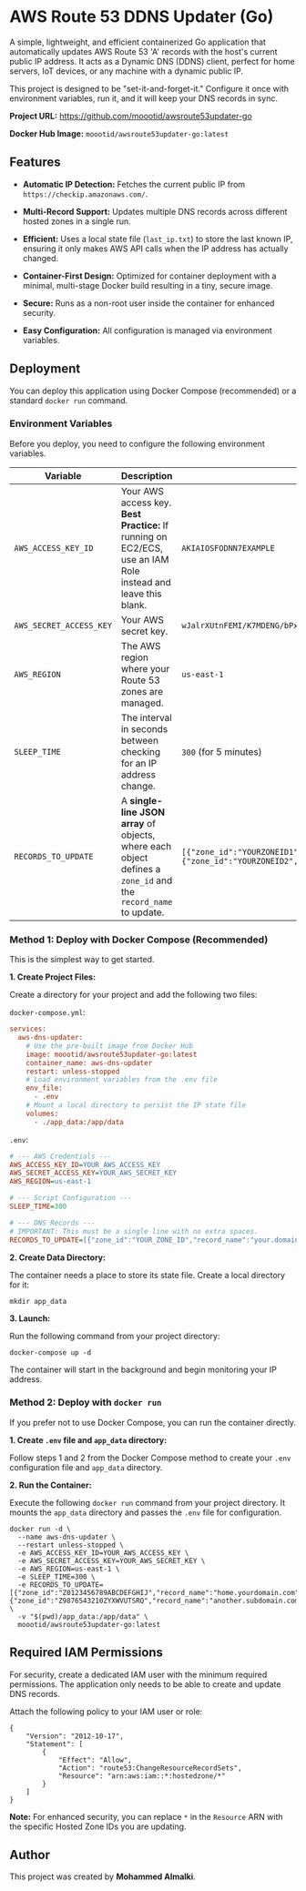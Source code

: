 # AWS Route 53 DDNS Updater (Go)

A simple, lightweight, and efficient containerized Go application that automatically updates AWS Route 53 'A' records with the host's current public IP address. It acts as a Dynamic DNS (DDNS) client, perfect for home servers, IoT devices, or any machine with a dynamic public IP.

This project is designed to be "set-it-and-forget-it." Configure it once with environment variables, run it, and it will keep your DNS records in sync.

**Project URL:** <https://github.com/moootid/awsroute53updater-go>

**Docker Hub Image:** `moootid/awsroute53updater-go:latest`

## Features

* **Automatic IP Detection:** Fetches the current public IP from `https://checkip.amazonaws.com/`.

* **Multi-Record Support:** Updates multiple DNS records across different hosted zones in a single run.

* **Efficient:** Uses a local state file (`last_ip.txt`) to store the last known IP, ensuring it only makes AWS API calls when the IP address has actually changed.

* **Container-First Design:** Optimized for container deployment with a minimal, multi-stage Docker build resulting in a tiny, secure image.

* **Secure:** Runs as a non-root user inside the container for enhanced security.

* **Easy Configuration:** All configuration is managed via environment variables.

## Deployment

You can deploy this application using Docker Compose (recommended) or a standard `docker run` command.

### Environment Variables

Before you deploy, you need to configure the following environment variables.

| **Variable** | **Description** | **Example** |
| --- | --- | --- |
| `AWS_ACCESS_KEY_ID` | Your AWS access key. **Best Practice:** If running on EC2/ECS, use an IAM Role instead and leave this blank. | `AKIAIOSFODNN7EXAMPLE` |
| `AWS_SECRET_ACCESS_KEY` | Your AWS secret key. | `wJalrXUtnFEMI/K7MDENG/bPxRfiCYEXAMPLEKEY` |
| `AWS_REGION` | The AWS region where your Route 53 zones are managed. | `us-east-1` |
| `SLEEP_TIME` | The interval in seconds between checking for an IP address change. | `300` (for 5 minutes) |
| `RECORDS_TO_UPDATE` | A **single-line JSON array** of objects, where each object defines a `zone_id` and the `record_name` to update. | `[{"zone_id":"YOURZONEID1","record_name":"home.domain.com"},{"zone_id":"YOURZONEID2","record_name":"dev.domain.com"}]` |

### Method 1: Deploy with Docker Compose (Recommended)

This is the simplest way to get started.

**1. Create Project Files:**

Create a directory for your project and add the following two files:

`docker-compose.yml`:
```ini
services:
  aws-dns-updater:
    # Use the pre-built image from Docker Hub
    image: moootid/awsroute53updater-go:latest
    container_name: aws-dns-updater
    restart: unless-stopped
    # Load environment variables from the .env file
    env_file:
      - .env
    # Mount a local directory to persist the IP state file
    volumes:
      - ./app_data:/app/data

```
`.env`:
```ini
# --- AWS Credentials ---
AWS_ACCESS_KEY_ID=YOUR_AWS_ACCESS_KEY
AWS_SECRET_ACCESS_KEY=YOUR_AWS_SECRET_KEY
AWS_REGION=us-east-1

# --- Script Configuration ---
SLEEP_TIME=300

# --- DNS Records ---
# IMPORTANT: This must be a single line with no extra spaces.
RECORDS_TO_UPDATE=[{"zone_id":"YOUR_ZONE_ID","record_name":"your.domain.com"}]
```

**2. Create Data Directory:**

The container needs a place to store its state file. Create a local directory for it:

```
mkdir app_data
```

**3. Launch:**

Run the following command from your project directory:

```
docker-compose up -d
```

The container will start in the background and begin monitoring your IP address.

### Method 2: Deploy with `docker run`

If you prefer not to use Docker Compose, you can run the container directly.

**1. Create `.env` file and `app_data` directory:**

Follow steps 1 and 2 from the Docker Compose method to create your `.env` configuration file and `app_data` directory.

**2. Run the Container:**

Execute the following `docker run` command from your project directory. It mounts the `app_data` directory and passes the `.env` file for configuration.

```
docker run -d \
  --name aws-dns-updater \
  --restart unless-stopped \
  -e AWS_ACCESS_KEY_ID=YOUR_AWS_ACCESS_KEY \
  -e AWS_SECRET_ACCESS_KEY=YOUR_AWS_SECRET_KEY \
  -e AWS_REGION=us-east-1 \
  -e SLEEP_TIME=300 \
  -e RECORDS_TO_UPDATE=[{"zone_id":"Z0123456789ABCDEFGHIJ","record_name":"home.yourdomain.com"},{"zone_id":"Z9876543210ZYXWVUTSRQ","record_name":"another.subdomain.com"}] \
  -v "$(pwd)/app_data:/app/data" \
  moootid/awsroute53updater-go:latest
```

## Required IAM Permissions

For security, create a dedicated IAM user with the minimum required permissions. The application only needs to be able to create and update DNS records.

Attach the following policy to your IAM user or role:

```
{
    "Version": "2012-10-17",
    "Statement": [
        {
            "Effect": "Allow",
            "Action": "route53:ChangeResourceRecordSets",
            "Resource": "arn:aws:iam::*:hostedzone/*"
        }
    ]
}
```

**Note:** For enhanced security, you can replace `*` in the `Resource` ARN with the specific Hosted Zone IDs you are updating.

## Author

This project was created by **Mohammed Almalki**.